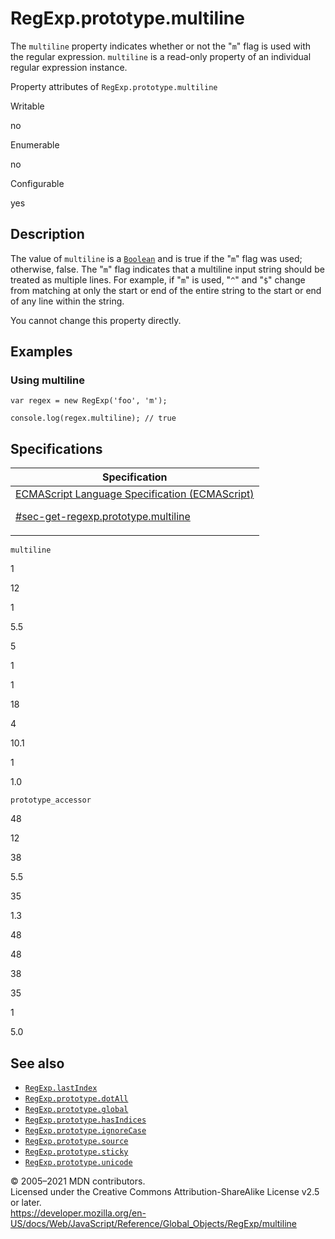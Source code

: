 # RegExp.prototype.multiline

The `multiline` property indicates whether or not the "`m`" flag is used with the regular expression. `multiline` is a read-only property of an individual regular expression instance.

Property attributes of `RegExp.prototype.multiline`

Writable

no

Enumerable

no

Configurable

yes

## Description

The value of `multiline` is a [`Boolean`](../boolean) and is true if the "`m`" flag was used; otherwise, false. The "`m`" flag indicates that a multiline input string should be treated as multiple lines. For example, if "`m`" is used, "`^`" and "`$`" change from matching at only the start or end of the entire string to the start or end of any line within the string.

You cannot change this property directly.

## Examples

### Using multiline

    var regex = new RegExp('foo', 'm');

    console.log(regex.multiline); // true

## Specifications

<table><thead><tr class="header"><th>Specification</th></tr></thead><tbody><tr class="odd"><td><a href="https://tc39.es/ecma262/#sec-get-regexp.prototype.multiline">ECMAScript Language Specification (ECMAScript) 
<br/>


<span class="small">#sec-get-regexp.prototype.multiline</span></a></td></tr></tbody></table>

`multiline`

1

12

1

5.5

5

1

1

18

4

10.1

1

1.0

`prototype_accessor`

48

12

38

5.5

35

1.3

48

48

38

35

1

5.0

## See also

-   [`RegExp.lastIndex`](lastindex)
-   [`RegExp.prototype.dotAll`](dotall)
-   [`RegExp.prototype.global`](global)
-   [`RegExp.prototype.hasIndices`](hasindices)
-   [`RegExp.prototype.ignoreCase`](ignorecase)
-   [`RegExp.prototype.source`](source)
-   [`RegExp.prototype.sticky`](sticky)
-   [`RegExp.prototype.unicode`](unicode)

© 2005–2021 MDN contributors.  
Licensed under the Creative Commons Attribution-ShareAlike License v2.5 or later.  
<a href="https://developer.mozilla.org/en-US/docs/Web/JavaScript/Reference/Global_Objects/RegExp/multiline" class="_attribution-link">https://developer.mozilla.org/en-US/docs/Web/JavaScript/Reference/Global_Objects/RegExp/multiline</a>
